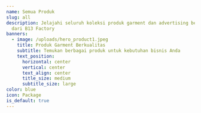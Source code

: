 ```yaml
---
name: Semua Produk
slug: all
description: Jelajahi seluruh koleksi produk garment dan advertising berkualitas
  dari B13 Factory
banners:
  - image: /uploads/hero_product1.jpeg
    title: Produk Garment Berkualitas
    subtitle: Temukan berbagai produk untuk kebutuhan bisnis Anda
    text_position:
      horizontal: center
      vertical: center
      text_align: center
      title_size: medium
      subtitle_size: large
color: blue
icon: Package
is_default: true
---
```

